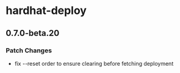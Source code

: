 # hardhat-deploy

## 0.7.0-beta.20
### Patch Changes

- fix --reset order to ensure clearing before fetching deployment
